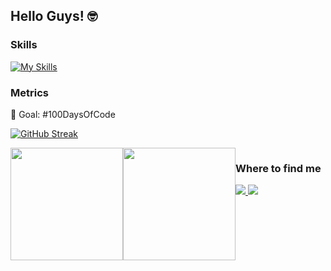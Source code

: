 
## Hello Guys! 🤓

### Skills

[![My Skills](https://skillicons.dev/icons?i=aws,java,spring,angular,docker,kubernetes)](https://skillicons.dev)

### Metrics
🎯 Goal: #100DaysOfCode

[![GitHub Streak](https://streak-stats.demolab.com/?user=luizcornelli&theme=tokyonight&hide_border=true)](https://git.io/streak-stats)

 <div style="display: flex;">
  <img height="180em" src="https://github-readme-stats.vercel.app/api?username=luizcornelli&show_icons=true&theme=tokyonight&hide_border=true&include_all_commits=true&count_private=true"/>
  <img height="180em" src="https://github-readme-stats.vercel.app/api/top-langs/?username=luizcornelli&layout=compact&langs_count=16&theme=tokyonight&hide_border=true"/>
<div>

### Where to find me
<div> 
  <a href="mailto:seuemailaqui@gmail.com">
    <img src="https://img.shields.io/badge/Gmail-D14836?style=for-the-badge&logo=gmail&logoColor=white"/>
  </a>  <a href="https://www.linkedin.com/in/luizcornelli/" target="_blank"><img src="https://img.shields.io/badge/-LinkedIn-%230077B5?style=for-the-badge&logo=linkedin&logoColor=white" target="_blank"></a> 
</div>
